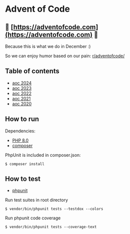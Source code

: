# Advent of Code
## :christmas_tree: [https://adventofcode.com](https://adventofcode.com) :christmas_tree: 

Because this is what we do in December :)

So we can enjoy humor based on our pain: [r/adventofcode/](https://www.reddit.com/r/adventofcode/)

## Table of contents

* [aoc 2024](https://github.com/alexandrajulius/adventOfCode/tree/main/src/aoc2024)
* [aoc 2023](https://github.com/alexandrajulius/adventOfCode/tree/main/src/aoc2023)
* [aoc 2022](https://github.com/alexandrajulius/adventOfCode/tree/main/src/aoc2022)
* [aoc 2021](https://github.com/alexandrajulius/adventOfCode/tree/main/src/aoc2021)
* [aoc 2020](https://github.com/alexandrajulius/adventOfCode/tree/main/src/aoc2020)

## How to run
Dependencies:

* [PHP 8.0](http://php.net/downloads.php)
* [composer](https://getcomposer.org/)

PhpUnit is included in composer.json:
```
$ composer install
```

## How to test
* [phpunit](https://phpunit.de/getting-started-with-phpunit.html)

Run test suites in root directory
```
$ vendor/bin/phpunit tests --testdox --colors
```
Run phpunit code coverage
```
$ vendor/bin/phpunit tests --coverage-text
```
